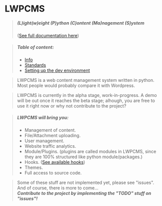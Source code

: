 # LWPCMS
> ##### (L)ight(w)eight (P)ython (C)ontent (Ma)nagement (S)ystem
> ([See full documentation here](http://docs.lwpcms.com/))

> ##### Table of content:
> * [Info](README.md)
> * [Standards](STANDARDS.md)
> * [Setting up the dev environment](SETUPDEV.md)

> LWPCMS is a web content management system written in python.
> Most people would probably compare it with Wordpress.

> LWPCMS is currently in the alpha stage, work-in-progress.
> A demo will be out once it reaches the beta stage; alhough, you are
free to use it right now or why not contribute to the project?

> ##### LWPCMS will bring you:
> * Management of content.
> * File/Attachment uploading.
> * User management.
> * Website traffic analytics.
> * Module/Plugins. (plugins are called modules in LWPCMS, since they are
100% structured like python module/packages.)
> * Hooks. ([See available hooks](lwpcms/api/constants.py))
> * Themes.
> * Full access to source code.

> Some of these stuff are not implemented yet, please see "issues".<br>
> And of course, there is more to come...<br>
> <b><i>
Contribute to the project by implementing the "TODO" stuff on "issues"!</i></b>
<br>
